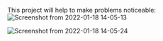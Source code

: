 This project will help to make problems noticeable:
![Screenshot from 2022-01-18 14-05-13](https://user-images.githubusercontent.com/60063430/149948686-350674a0-a57f-4b44-bda0-732f9200ff89.png)

![Screenshot from 2022-01-18 14-05-24](https://user-images.githubusercontent.com/60063430/149948725-917c57d8-5553-4503-87f2-fabbfc0b69f3.png)
